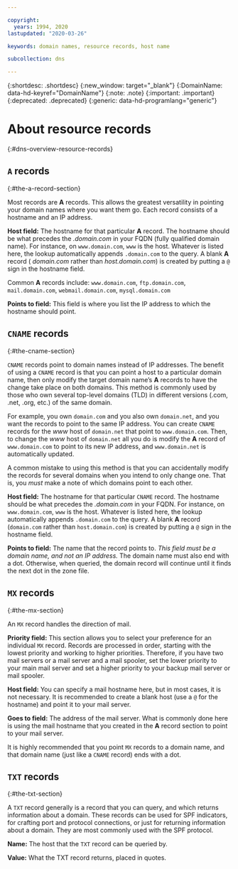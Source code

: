 ```yaml
---

copyright:
  years: 1994, 2020
lastupdated: "2020-03-26"

keywords: domain names, resource records, host name

subcollection: dns

---
```


{:shortdesc: .shortdesc}
{:new_window: target="_blank"}
{:DomainName: data-hd-keyref="DomainName"}
{:note: .note}
{:important: .important}
{:deprecated: .deprecated}
{:generic: data-hd-programlang="generic"}

# About resource records
{:#dns-overview-resource-records}

## `A` records
{:#the-a-record-section}

Most records are **A** records. This allows the greatest versatility in pointing your domain names where you want them go. Each record consists of a hostname and an IP address.

**Host field:** The hostname for that particular **A** record. The hostname should be what precedes the _.domain.com_ in your FQDN (fully qualified domain name). For instance, on `www.domain.com`, `www` is the host. Whatever is listed here, the lookup automatically appends `.domain.com` to the query. A blank **A** record ( _domain.com_ rather than _host.domain.com_) is created by putting a `@` sign in the hostname field.

Common **A** records include: `www.domain.com`, `ftp.domain.com`, `mail.domain.com`, `webmail.domain.com`, `mysql.domain.com`

**Points to field:** This field is where you list the IP address to which the hostname should point.

## `CNAME` records
{:#the-cname-section}

`CNAME` records point to domain names instead of IP addresses. The benefit of using a `CNAME` record is that you can point a host to a particular domain name, then only modify the target domain name’s **A** records to have the change take place on both domains. This method is commonly used by those who own several top-level domains (TLD) in different versions (.com, .net, .org, etc.) of the same domain.

For example, you own `domain.com` and you also own `domain.net`, and you want the records to point to the same IP address. You can create `CNAME` records for the _www_ host of `domain.net` that point to `www.domain.com`. Then, to change the _www_ host of `domain.net` all you do is modify the **A** record of `www.domain.com` to point to its new IP address, and `www.domain.net` is automatically updated.

A common mistake to using this method is that you can accidentally modify the records for several domains when you intend to only change one. That is, you _must_ make a note of which domains point to each other.

**Host field:** The hostname for that particular `CNAME` record. The hostname should be what precedes the _.domain.com_ in your FQDN. For instance, on `www.domain.com`, `www` is the host. Whatever is listed here, the lookup automatically appends `.domain.com` to the query. A blank **A** record (`domain.com` rather than `host.domain.com`) is created by putting a `@` sign in the hostname field.

**Points to field:** The name that the record points to. _This field must be a domain name, and not an IP address._ The domain name must also end with a dot. Otherwise, when queried, the domain record will continue until it finds the next dot in the zone file.

## `MX` records
{:#the-mx-section}

An `MX` record handles the direction of mail.

**Priority field:** This section allows you to select your preference for an individual `MX` record. Records are processed in order, starting with the lowest priority and working to higher priorities. Therefore, if you have two mail servers or a mail server and a mail spooler, set the lower priority to your main mail server and set a higher priority to your backup mail server or mail spooler.

**Host field:** You can specify a mail hostname here, but in most cases, it is not necessary. It is recommended to create a blank host (use a `@` for the hostname) and point it to your mail server.

**Goes to field:** The address of the mail server. What is commonly done here is using the mail hostname that you created in the **A** record section to point to your mail server.

It is highly recommended that you point `MX` records to a domain name, and that domain name (just like a `CNAME` record) ends with a dot.

## `TXT` records
{:#the-txt-section}

A `TXT` record generally is a record that you can query, and which returns information about a domain. These records can be used for SPF indicators, for crafting port and protocol connections, or just for returning information about a domain. They are most commonly used with the SPF protocol.

**Name:** The host that the `TXT` record can be queried by.

**Value:** What the TXT record returns, placed in quotes.

